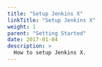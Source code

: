```yaml
---
title: "Setup Jenkins X"
linkTitle: "Setup Jenkins X"
weight: 1
parent: "Setting Started"
date: 2017-01-04
description: >
  How to setup Jenkins X.
---
```


